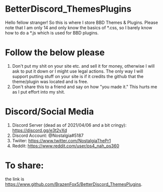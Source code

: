 # BetterDiscord_ThemesPlugins
Hello fellow stranger! So this is where I store BBD Themes & Plugins.
Please note that I am only 14 and only know the basics of *.css, so I barely know how to do a *.js which is used for BBD plugins.
# Follow the below please
1. Don't put my shit on your site etc. and sell it for money, otherwise I will ask to put it down or I might use legal actions. The only way I will support putting stuff on your site is if it credits the github that the theme/plugin was located and is free.
2. Don't share this to a friend and say on how "you made it." This hurts me as I put effort into my shit.
# Discord/Social Media
1. Discord Server (dead as of 2021/04/06 and a bit cringy): https://discord.gg/e3t2vXd
2. Discord Account: @Nostalgia#5187
3. Twiiter: https://www.twitter.com/NostalgiaThePr1
4. Reddit: https://www.reddit.com/user/ps4_nah_ps360
# To share:
the link is https://www.github.com/BrazenFox5/BetterDiscord_ThemesPlugins.
